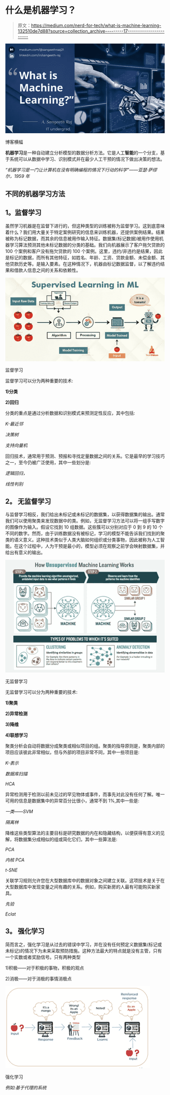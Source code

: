 # 什么是机器学习？

> 原文：<https://medium.com/nerd-for-tech/what-is-machine-learning-132510de7d88?source=collection_archive---------17----------------------->

![](img/9e20cfb17f62b380ce3b6f46eb0dca2f.png)

博客横幅

**机器学习**是一种自动建立分析模型的数据分析方法。它是人工**智能**的一个分支，基于系统可以从数据中学习、识别模式并在最少人工干预的情况下做出决策的想法。

*“机器学习是一门让计算机在没有明确编程的情况下行动的科学”——亚瑟·萨缪尔，1959 年*

## 不同的机器学习方法

## **1。监督学习**

虽然学习机器是在监督下进行的，但这种类型的训练被称为监督学习。这到底意味着什么？我们用大量关于特定案例研究的信息来训练机器，还提供案例结果。结果被称为标记数据，而其余的信息被用作输入特征。数据集(标记数据)被用作使用机器学习算法预测其他未标记数据的分类的基础。我们向机器展示了客户拖欠贷款的 100 个案例和客户没有拖欠贷款的 100 个案例。这里，违约/非违约是结果，因此是标记的数据，而所有其他特征，如姓名、年龄、工资、贷款金额、未偿金额、其他贷款历史等。是输入要素。在这种情况下，机器由标记数据监督，以了解违约结果和借款人信息之间的关系和依赖性。

![](img/b3ce45dd5a61cbe132b022cf097174f6.png)

监督学习

监督学习可以分为两种重要的技术:

**1)分类**

**2)回归**

分类的重点是通过分析数据和识别模式来预测定性反应，其中包括:

*K-最近邻*

*决策树*

*支持向量机*

回归技术，通常用于预测、预报和寻找定量数据之间的关系。它是最早的学习技巧之一，至今仍被广泛使用，其中一些划分是:

*逻辑回归，*

*线性判别*

## **2。** **无监督学习**

与监督学习相反，我们给出未标记或未标记的数据集，以获得数据集的输出。通常我们可以使用聚类来发现数据中的类。例如，无监督学习方法可以将一组手写数字的图像作为输入。假设它找到 10 组数据。这些簇可以分别对应于 0 到 9 的 10 个不同的数字。然而，由于训练数据没有被标记，学习的模型不能告诉我们找到的聚类的语义意义。这种技术类似于人类大脑如何组织或分类事物，因此被称为人工智能。在这个过程中，人为干预是最小的，模型必须在观察之前学会映射数据集，并给出有意义的输出。

![](img/219a9e6caa29fe5b5d4266b5448406ba.png)

无监督学习

无监督学习可以分为两种重要的技术:

**1)聚类**

**2)异常检测**

**3)降维**

**4)联想学习**

聚类分析会自动将数据分成聚类或相似项目的组。聚类的指导原则是，聚类内部的项目应该彼此非常相似，但与外部的项目非常不同，其中一些项目是:

*K-表示*

*数据库扫描*

*HCA*

异常检测用于检测以前未见过的罕见物体或事件，而事先对此没有任何了解。唯一可用的信息是数据集中的异常百分比很小，通常不到 1%,其中一些是:

*一类——SVM*

*隔离林*

降维这些类型算法的主要目标是研究数据的内在和隐藏结构，以便获得有意义的见解，将数据集分成相似的组或简化它们，其中一些算法是:

*PCA*

*内核 PCA*

*t-SNE*

关联学习规则允许您在大型数据库中的数据对象之间建立关联。这项技术是关于在大型数据库中发现变量之间有趣的关系。例如，购买新房的人最有可能购买新家具。

*先验*

*Eclat*

## **3。** **强化学习**

简而言之，强化学习是从过去的错误中学习，并在没有任何预定义数据集(标记或未标记)的情况下为未来采取预防措施。这种方法最大的特点就是没有主管，只有一个实数或者奖励信号。只有两种类型

1)积极——对于积极的事物，积极的观点

2)消极——对于消极的事情消极点

![](img/99a31c05118b52e034c65d17c4a98de6.png)

强化学习

*例如:基于代理的系统*
